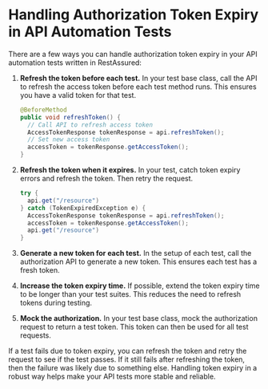 # Handling Authorization Token Expiry in API Automation Tests

There are a few ways you can handle authorization token expiry in your API automation tests written in RestAssured:

1. **Refresh the token before each test.** In your test base class, call the API to refresh the access token before each test method runs. This ensures you have a valid token for that test.

   ```java
   @BeforeMethod
   public void refreshToken() {
     // Call API to refresh access token
     AccessTokenResponse tokenResponse = api.refreshToken();  
     // Set new access token 
     accessToken = tokenResponse.getAccessToken();
   }
   ```

2. **Refresh the token when it expires.** In your test, catch token expiry errors and refresh the token. Then retry the request.

   ```java
   try {
     api.get("/resource")  
   } catch (TokenExpiredException e) {
     AccessTokenResponse tokenResponse = api.refreshToken();  
     accessToken = tokenResponse.getAccessToken();
     api.get("/resource") 
   }
   ```

3. **Generate a new token for each test.** In the setup of each test, call the authorization API to generate a new token. This ensures each test has a fresh token.

4. **Increase the token expiry time.** If possible, extend the token expiry time to be longer than your test suites. This reduces the need to refresh tokens during testing.

5. **Mock the authorization.** In your test base class, mock the authorization request to return a test token. This token can then be used for all test requests.

If a test fails due to token expiry, you can refresh the token and retry the request to see if the test passes. If it still fails after refreshing the token, then the failure was likely due to something else. Handling token expiry in a robust way helps make your API tests more stable and reliable.
